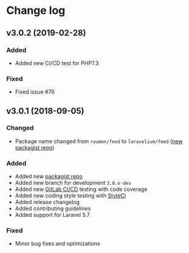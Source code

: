 # Change log

## v3.0.2 (2019-02-28)

### Added

- Added new CI/CD test for PHP7.3

### Fixed

- Fixed issue #76


## v3.0.1 (2018-09-05)

### Changed

- Package name changed from ``roumen/feed`` to ``laravelium/feed`` ([new packagist repo](https://packagist.org/packages/laravelium/feed))

### Added

- Added new [packagist repo](https://packagist.org/packages/laravelium/feed)
- Added new branch for development ``3.0.x-dev``
- Added new [GitLab CI/CD](https://docs.gitlab.com/ee/ci/) testing with code coverage
- Added new coding style testing with [StyleCI](https://gitlab.styleci.io/repos/8088383)
- Added release changelog
- Added contributing guidelines
- Added support for Laravel 5.7

### Fixed

- Minor bug fixes and optimizations